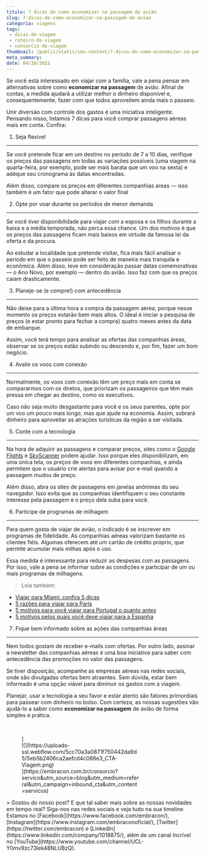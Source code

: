 ```yaml
---
titulo: 7 dicas de como economizar na passagem de avião
slug: 7-dicas-de-como-economizar-na-passagem-de-aviao
categoria: viagens
tags:
 - dicas-de-viagem
 - roteiro-de-viagem
 - consorcio-de-viagem
thumbnail: /public/static/cms-content/7-dicas-de-como-economizar-na-passagem-de-aviao.jpg
meta_summary: 
date: 04/10/2021
---
```

Se você está interessado em viajar com a família, vale a pena pensar em alternativas sobre como **economizar na passagem** de avião. Afinal de contas, a medida ajudará a utilizar melhor o dinheiro disponível e, consequentemente, fazer com que todos aproveitem ainda mais o passeio.

Unir diversão com controle dos gastos é uma iniciativa inteligente. Pensando nisso, listamos 7 dicas para você comprar passagens aéreas mais em conta. Confira:

1. Seja flexível
----------------

Se você pretende ficar em um destino no período de 7 a 10 dias, verifique os preços das passagens em todas as variações possíveis (uma viagem na quarta-feira, por exemplo, pode ser mais barata que um voo na sexta) e adéque seu cronograma às datas encontradas.

Além disso, compare os preços em diferentes companhias áreas — isso também é um fator que pode alterar o valor final

2. Opte por voar durante os períodos de menor demanda
-----------------------------------------------------

Se você tiver disponibilidade para viajar com a esposa e os filhos durante a baixa e a média temporada, não perca essa chance. Um dos motivos é que os preços das passagens ficam mais baixos em virtude da famosa lei da oferta e da procura.

Ao estudar a localidade que pretende visitar, fica mais fácil analisar o período em que o passeio pode ser feito de maneira mais tranquila e econômica. Além disso, leve em consideração passar datas comemorativas — o Ano Novo, por exemplo — dentro do avião. Isso faz com que os preços caiam drasticamente.

3. Planeje-se (e compre!) com antecedência
------------------------------------------

Não deixe para a última hora a compra da passagem aérea, porque nesse momento os preços estarão bem mais altos. O ideal é iniciar a pesquisa de preços (e estar pronto para fechar a compra) quatro meses antes da data de embarque.

Assim, você terá tempo para analisar as ofertas das companhias áreas, observar se os preços estão subindo ou descendo e, por fim, fazer um bom negócio.

4. Avalie os voos com conexão
-----------------------------

Normalmente, os voos com conexão têm um preço mais em conta se compararmos com os diretos, que priorizam os passageiros que têm mais pressa em chegar ao destino, como os executivos.

Caso não seja muito desgastante para você e os seus parentes, opte por um voo um pouco mais longo, mas que ajude na economia. Assim, sobrará dinheiro para aproveitar as atrações turísticas da região a ser visitada.

5. Conte com a tecnologia
-------------------------

Na hora de adquirir as passagens e comparar preços, sites como o [Google Flights](https://www.google.com.br/flights/?hl=pt#flt=/m/02ydp3..2018-07-12*./m/02ydp3.2018-07-16;c:BRL;e:1;sd:1;t:h) e [SkyScanner](https://www.skyscanner.com.br/) podem ajudar. Isso porque eles disponibilizam, em uma única tela, os preços de voos em diferentes companhias, e ainda permitem que o usuário crie alertas para avisar por e-mail quando a passagem mudou de preço.

Além disso, abra os sites de passagens em janelas anônimas do seu navegador. Isso evita que as companhias identifiquem o seu constante interesse pela passagem e o preço dela suba para você.

6. Participe de programas de milhagem
-------------------------------------

Para quem gosta de viajar de avião, o indicado é se inscrever em programas de fidelidade. As companhias aéreas valorizam bastante os clientes fiéis. Algumas oferecem até um cartão de crédito próprio, que permite acumular mais milhas após o uso.

Essa medida é interessante para reduzir as despesas com as passagens. Por isso, vale a pena se informar sobre as condições e participar de um ou mais programas de milhagens.

> Leia também:

- [Viajar para Miami: confira 5 dicas](https://www.embracon.com.br/blog/viajar-para-miami-confira-5-dicas)
- [5 razões para viajar para Paris](https://www.embracon.com.br/blog/5-razoes-para-viajar-para-paris)
- [5 motivos para você viajar para Portugal o quanto antes](https://www.embracon.com.br/blog/5-motivos-para-voce-viajar-para-portugal-o-quanto-antes)
- [5 motivos pelos quais você deve viajar para a Espanha](https://www.embracon.com.br/blog/5-motivos-pelos-quais-voce-deve-viajar-para-a-espanha)

7. Fique bem informado sobre as ações das companhias áreas
----------------------------------------------------------

Nem todos gostam de receber e-mails com ofertas. Por outro lado, assinar a newsletter das companhias aéreas é uma boa iniciativa para saber com antecedência das promoções no valor das passagens.

Se tiver disposição, acompanhe as empresas aéreas nas redes sociais, onde são divulgadas ofertas bem atraentes. Sem dúvida, estar bem informado é uma opção viável para diminuir os gastos com a viagem.

Planejar, usar a tecnologia a seu favor e estar atento são fatores primordiais para passear com dinheiro no bolso. Com certeza, as nossas sugestões vão ajudá-lo a saber como **economizar na passagem** de avião de forma simples e prática.

‍

<figure class="w-richtext-figure-type-image w-richtext-align-center" style="max-width:310px">[<div>![](https://uploads-ssl.webflow.com/5cc70a3a0871f750442da9d5/5eb5b2406ca2aefcd4c088e3_CTA-Viagem.png)</div>](https://embracon.com.br/consorcio?servico&utm_source=blog&utm_medium=referral&utm_campaign=inbound_cta&utm_content=servicos)</figure>> Gostou do nosso post? E que tal saber mais sobre as nossas novidades em tempo real? Siga-nos nas redes sociais e veja tudo na sua timeline. Estamos no [Facebook](https://www.facebook.com/embracon/), [Instagram](https://www.instagram.com/embraconoficial/), [Twitter](https://twitter.com/embracon) e [LinkedIn](https://www.linkedin.com/company/1018875/), além de um canal incrível no [YouTube](https://www.youtube.com/channel/UCL-Y0mv9zc73Iek48NLUBzQ).

